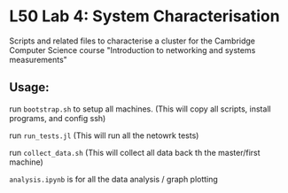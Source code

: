 # L50 Lab 4: System Characterisation

Scripts and related files to characterise a cluster for the Cambridge Computer Science course "Introduction to networking and systems measurements"

## Usage:
run `bootstrap.sh` to setup all machines.
(This will copy all scripts, install programs, and config ssh)

run `run_tests.jl`
(This will run all the netowrk tests)

run `collect_data.sh`
(This will collect all data back th the master/first machine)

`analysis.ipynb` is for all the data analysis / graph plotting
